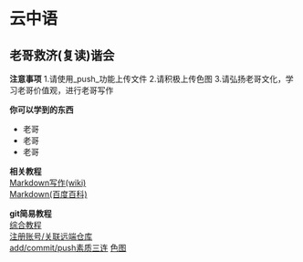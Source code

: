 云中语
===
老哥救济(复读)谐会
 --- 

**注意事项**
1.请使用_push_功能上传文件
2.请积极上传色图
3.请弘扬老哥文化，学习老哥价值观，进行老哥写作

**你可以学到的东西**
* 老哥
* 老哥
* 老哥

**相关教程**  
[Markdown写作(wiki)](https://zh.m.wikiversity.org/wiki/Markdown)  
[Markdown(百度百科)](https://baike.baidu.com/item/markdown)  

**git简易教程**  
[综合教程](https://www.liaoxuefeng.com/wiki/0013739516305929606dd18361248578c67b8067c8c017b000#0)  
[注册账号/关联远端仓库](https://www.liaoxuefeng.com/wiki/0013739516305929606dd18361248578c67b8067c8c017b000/00137628548491051ccfaef0ccb470894c858999603fedf000)  
[add/commit/push素质三连](http://rogerdudler.github.io/git-guide/index.zh.html)
[色图](https://github.com)
